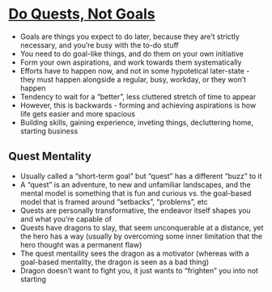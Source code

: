 # [Do Quests, Not Goals](https://www.raptitude.com/2024/08/do-quests-not-goals/)

* Goals are things you expect to do later, because they are’t strictly necessary, and you’re busy with the to-do stuff
* You need to do goal-like things, and do them on your own initiative
* Form your own aspirations, and work towards them systematically
* Efforts have to happen now, and not in some hypotetical later-state - they must happen alongside a regular, busy, workday, or they won’t happen
* Tendency to wait for a “better”, less cluttered stretch of time to appear
* However, this is backwards - forming and achieving aspirations is how life gets easier and more spacious
* Building skills, gaining experience, inveting things, decluttering home, starting business

## Quest Mentality

* Usually called a “short-term goal” but “quest” has a different “buzz” to it
* A “quest” is an adventure, to new and unfamiliar landscapes, and the mental model is something that is fun and curious vs. the goal-based model that is framed around “setbacks”, “problems”, etc
* Quests are personally transformative, the endeavor itself shapes you and what you’re capable of
* Quests have dragons to slay, that seem unconquerable at a distance, yet the hero has a way (usually by overcoming some inner limitation that the hero thought was a permanent flaw)
* The quest mentaility sees the dragon as a motivator  (whereas with a goal-based mentality, the dragon is seen as a bad thing)
* Dragon doesn’t want to fight you, it just wants to “frighten” you into not starting
